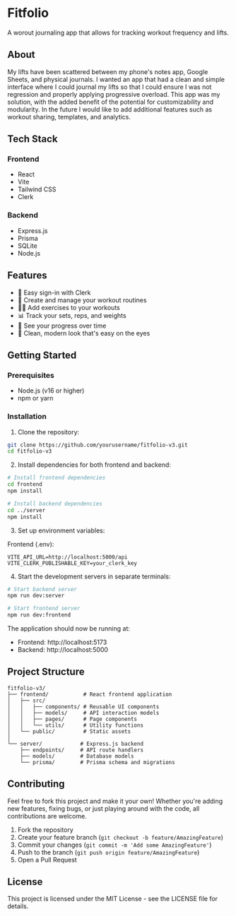# Fitfolio

A worout journaling app that allows for tracking workout frequency and lifts.

## About

My lifts have been scattered between my phone's notes app, Google Sheets, and physical journals. I wanted an app that had a clean and simple interface where I could journal my lifts so that I could ensure I was not regression and properly applying progressive overload. This app was my solution, with the added benefit of the potential for customizability and modularity. In the future I would like to add additional features such as workout sharing, templates, and analytics.

## Tech Stack

### Frontend
- React
- Vite
- Tailwind CSS
- Clerk

### Backend
- Express.js
- Prisma
- SQLite
- Node.js

## Features

- 🔐 Easy sign-in with Clerk
- 💪 Create and manage your workout routines
- 🏋️‍♂️ Add exercises to your workouts
- 📊 Track your sets, reps, and weights
- 🔄 See your progress over time
- 🎨 Clean, modern look that's easy on the eyes

## Getting Started

### Prerequisites

- Node.js (v16 or higher)
- npm or yarn

### Installation

1. Clone the repository:
```bash
git clone https://github.com/yourusername/fitfolio-v3.git
cd fitfolio-v3
```

2. Install dependencies for both frontend and backend:
```bash
# Install frontend dependencies
cd frontend
npm install

# Install backend dependencies
cd ../server
npm install
```

3. Set up environment variables:

Frontend (.env):
```env
VITE_API_URL=http://localhost:5000/api
VITE_CLERK_PUBLISHABLE_KEY=your_clerk_key
```

4. Start the development servers in separate terminals:

```bash
# Start backend server
npm run dev:server

# Start frontend server
npm run dev:frontend
```

The application should now be running at:
- Frontend: http://localhost:5173
- Backend: http://localhost:5000

## Project Structure

```
fitfolio-v3/
├── frontend/           # React frontend application
│   ├── src/
│   │   ├── components/ # Reusable UI components
│   │   ├── models/     # API interaction models
│   │   ├── pages/      # Page components
│   │   └── utils/      # Utility functions
│   └── public/         # Static assets
│
└── server/            # Express.js backend
    ├── endpoints/     # API route handlers
    ├── models/        # Database models
    └── prisma/        # Prisma schema and migrations
```

## Contributing

Feel free to fork this project and make it your own! Whether you're adding new features, fixing bugs, or just playing around with the code, all contributions are welcome.

1. Fork the repository
2. Create your feature branch (`git checkout -b feature/AmazingFeature`)
3. Commit your changes (`git commit -m 'Add some AmazingFeature'`)
4. Push to the branch (`git push origin feature/AmazingFeature`)
5. Open a Pull Request

## License

This project is licensed under the MIT License - see the LICENSE file for details.
